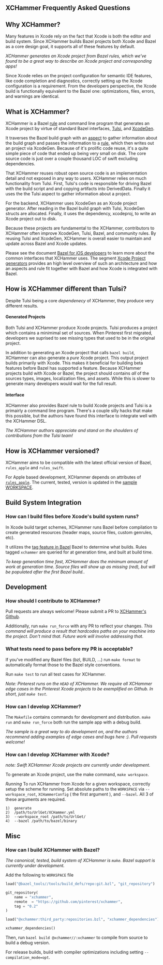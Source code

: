 ## XCHammer Frequently Asked Questions

## Why XCHammer?

Many features in Xcode rely on the fact that Xcode is both the editor and build
system. Since XCHammer builds Bazel projects both Xcode and Bazel as a core
design goal, it supports all of these features by default.

_XCHammer generates an Xcode project from Bazel rules, which we've found to be a
great way to describe an Xcode project and corresponding apps!_

Since Xcode relies on the project configuration for semantic IDE features, like
code completion and diagnostics, correctly setting up the Xcode configuration is
a requirement. From the developers perspective, the Xcode build is functionally
equivalent to the Bazel one: optimizations, files, errors, and warnings are
identical.

## What is XCHammer?

XCHammer is a Bazel [rule](Docs/BazelForiOSDevelopers.md#rule) and command line
program that generates an Xcode project by virtue of standard Bazel interfaces,
[Tulsi](https://github.com/bazelbuild/tulsi),
and [XcodeGen](https://github.com/yonaskolb/XcodeGen).

It traverses the Bazel build graph with an
[aspect](Docs/BazelForiOSDevelopers.md#aspects) to gather information about the
build graph and passes the information to a
[rule](Docs/BazelForiOSDevelopers.md#rules), which then writes out an project
via XcodeGen. Because of it's prolific code reuse, it's a quite simple piece of
code that ended up being very small on disk. The core source code is just over a
couple thousand LOC of swift excluding dependencies.

That XCHammer reuses robust open source code is an implementation detail and not
exposed in any way to users. XCHammer relies on much functionality from Tulsi.
First, Tulsi's code is responsible for driving Bazel with the build script and
and copying artifacts into DerivedData. Finally it uses the the Tulsi aspect to
gather information about a project.

For the backend, XCHammer uses XcodeGen as an Xcode project generator. After
reading in the Bazel build graph with Tulsi, XcodeGen structs are allocated.
Finally, it uses the dependency, xcodeproj, to write an Xcode project out to
disk.

Because these projects are fundamental to the XCHammer, contributors to XCHammer
often improve XcodeGen, Tulsi, Bazel, and community rules. By reusing Tulsi and
XcodeGen, XCHammer is overall easier to maintain and update across Bazel and
Xcode updates.

Please see the document [Bazel for iOS
developers](Docs/BazelForiOSDevelopers.md) to learn more about the common
interfaces that XCHammer uses. The segment [Xcode Project
generators](Docs/BazelForiOSDevelopers.md#generated-xcode-projects) provides an
high level overview of such an architecture and how an aspects and rule fit
together with Bazel and how Xcode is integrated with Bazel.

## How is XCHammer different than Tulsi?

Despite Tulsi being a core _dependenecy_ of XCHammer, they produce very
different results.

#### Generated Projects

Both Tulsi and XCHammer produce Xcode projects. Tulsi produces a project which
contains a minimimal set of sources. When Pinterest first migrated, developers
we suprised to see missing types that used to be in the original project.

In addition to generating an Xcode project that calls `bazel build`, XCHammer
can also generate a _pure_ Xcode project. This output project builds primarily
with Xcode. This makes it beneficial for building beta features before Bazel has
supported a feature. Because XCHammer projects build with Xcode or Bazel, the
project should contains _all_ of the sources types, images, localization files,
and assets. While this is slower to generate many developers would wait for the
full result.

#### Interface

XCHammer also provides Bazel rule to build Xcode projects and Tulsi is a
primairly a command line program. There's a couple silly hacks that make this
possible, but the authors have found this interface to integrate well with the
XCHammer DSL.

_The XCHammer authors appreciate and stand on the shoulders of contributions from
the Tulsi team!_

## How is XCHammer versioned?

XCHammer aims to be compatible with the latest official version of Bazel,
`rules_apple` and `rules_swift`.

For Apple based development, XCHammer depends on attributes of
[`rules_apple`](https://github.com/bazelbuild/rules_apple). The current, tested,
version is updated in the [sample
WORKSPACE](https://github.com/pinterest/xchammer/blob/master/sample/UrlGet/WORKSPACE).

## Build System Integration

### How can I build files before Xcode's build system runs?

In Xcode build target schemes, XCHammer runs Bazel before compilation to create
generated resources (header maps, source files, custom genrules, etc).

It utilizes the [tag feature in
Bazel](https://docs.bazel.build/versions/master/be/common-definitions.html#common.tags)
Bazel to determine what builds. Rules tagged `xchammer` are queried for at
generation time, and built at build time.

_To keep generation time fast, XCHammer does the minimum amount of work at
generation time. Source files will show up as missing (red), but will be
populated after the first Bazel build.._

## Development

### How should I contribute to XCHammer?

Pull requests are always welcome! Please submit a PR to [XCHammer's Github](https://github.com/pinterest/xchammer).

Additionally, run `make run_force` with any PR to reflect your changes. _This
command will produce a result that hardcodes paths on your machine into the
project. Don't mind that. Future work will involve addressing that_.

### What tests need to pass before my PR is acceptable?

If you've modified any Bazel files (bzl, BUILD, ...) run `make format` to automatically format those to the Bazel style conventions.

Run `make test` to run all test cases for XCHammer.

_Note: Pinterest runs on the `HEAD` of XCHammer. We require all XCHammer edge
cases in the Pinterest Xcode projects to be exemplified on Github. In short,
just `make test`._

### How can I develop XCHammer?

The `Makefile` contains commands for development and distribution. `make run` and
`make run_force` both run the sample app with a debug build.

*The sample is a great way to do development on, and the authors recommend
adding examples of edge cases and bugs here :). Pull requests welcome!*

### How can I develop XCHammer with Xcode?

_note: Swift XCHammer Xcode projects are currently under development._

To generate an Xcode project, use the make command, `make workspace`. 

*Running*
To run XCHammer from Xcode for a given workspace, correctly setup the scheme for
running. Set absolute paths to the `WORKSPACE` via `--workspace_root`,
`XCHammerConfig` ( the first argument ), and `--bazel`. All 3 of these arguments
are required.

```
1)  generate 
2)  /path/to/UrlGet/XCHammer.yml 
3)  --workspace_root /path/to/UrlGet/
4)  --bazel /path/to/bazel/binary
```


## Misc

### How can I build XCHammer with Bazel?

_The canonical, tested, build system of XCHammer is `make`. Bazel support is
currently under development._

Add the following to `WORKSPACE` file
```python
load("@bazel_tools//tools/build_defs/repo:git.bzl", "git_repository")

git_repository(
    name = "xchammer",
    remote  = "https://github.com/pinterest/xchammer",
    tag = "0.2"
)

load("@xchammer:third_party:repositories.bzl", "xchammer_dependencies")

xchammer_dependencies()
```

Then, run `bazel build @xchammer//:xchammer` to compile from source to build a
debug version.

For release builds, build with compiler optimizations including setting
`--compilation_mode=opt`.

